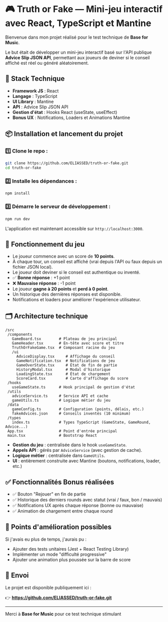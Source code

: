 # 🎮 Truth or Fake — Mini-jeu interactif avec React, TypeScript et Mantine
Bienvenue dans mon projet réalisé pour le test technique de **Base for Music**.

Le but était de développer un mini-jeu interactif basé sur l'API publique **Advice Slip JSON API**, permettant aux joueurs de deviner si le conseil affiché est réel ou généré aléatoirement.

## 🚀 Stack Technique

- **Framework JS** : React
- **Langage** : TypeScript
- **UI Library** : Mantine
- **API** : Advice Slip JSON API
- **Gestion d'état** : Hooks React (useState, useEffect)
- **Bonus UX** : Notifications, Loaders et Animations Mantine

## 📦 Installation et lancement du projet

### 1️⃣ Clone le repo :
```bash
git clone https://github.com/ELIASSED/truth-or-fake.git
cd truth-or-fake
```

### 2️⃣ Installe les dépendances :
```bash
npm install
```

### 3️⃣ Démarre le serveur de développement :
```bash
npm run dev
```

L'application est maintenant accessible sur `http://localhost:3000`.

## 🎯 Fonctionnement du jeu

- Le joueur commence avec un score de **10 points**.
- À chaque tour, un conseil est affiché (vrai depuis l'API ou faux depuis un fichier JSON local).
- Le joueur doit deviner si le conseil est authentique ou inventé.
- ✅ **Bonne réponse** : +1 point
- ❌ **Mauvaise réponse** : -1 point
- Le joueur **gagne à 20 points** et **perd à 0 point**.
- Un historique des dernières réponses est disponible.
- Notifications et loaders pour améliorer l'expérience utilisateur.

## 🗂️ Architecture technique

```
/src
 /components
   GameBoard.tsx        # Plateau de jeu principal
   GameHeader.tsx       # En-tête avec score et titre
   TruthOrFakeGame.tsx  # Composant racine du jeu
   /ui
     AdviceDisplay.tsx     # Affichage du conseil
     GameNotification.tsx  # Notifications de jeu
     GameOverState.tsx     # État de fin de partie
     HistoryModal.tsx      # Modal d'historique
     LoadingState.tsx      # État de chargement
     ScoreCard.tsx         # Carte d'affichage du score
 /hooks
   useGameState.ts      # Hook principal de gestion d'état
 /utils
   adviceService.ts     # Service API et cache
   gameUtils.ts         # Logique métier du jeu
 /data
   gameConfig.ts        # Configuration (points, délais, etc.)
   fakeAdvices.json     # Conseils inventés (10 minimum)
 /types
   index.ts             # Types TypeScript (GameState, GameRound, Advice...)
 App.tsx                # Point d'entrée principal
 main.tsx               # Bootstrap React
```

- **Gestion du jeu** : centralisée dans le hook `useGameState`.
- **Appels API** : gérés par `AdviceService` (avec gestion de cache).
- **Logique métier** : centralisée dans `GameUtils`.
- **UI** : entièrement construite avec Mantine (boutons, notifications, loader, etc.)

## ✅ Fonctionnalités Bonus réalisées

- ✅ Bouton "Rejouer" en fin de partie
- ✅ Historique des derniers rounds avec statut (vrai / faux, bon / mauvais)
- ✅ Notifications UX après chaque réponse (bonne ou mauvaise)
- ✅ Animation de chargement entre chaque round

## 🔧 Points d'amélioration possibles

Si j'avais eu plus de temps, j'aurais pu :

- Ajouter des tests unitaires (Jest + React Testing Library)
- Implémenter un mode "difficulté progressive"
- Ajouter une animation plus poussée sur la barre de score

## 📩 Envoi

Le projet est disponible publiquement ici :

👉 **https://github.com/ELIASSED/truth-or-fake.git**

---

Merci à **Base for Music** pour ce test technique stimulant